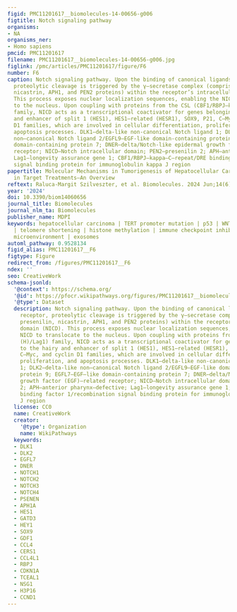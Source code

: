 ```yaml
---
figid: PMC11201617__biomolecules-14-00656-g006
figtitle: Notch signaling pathway
organisms:
- NA
organisms_ner:
- Homo sapiens
pmcid: PMC11201617
filename: PMC11201617__biomolecules-14-00656-g006.jpg
figlink: /pmc/articles/PMC11201617/figure/F6
number: F6
caption: Notch signaling pathway. Upon the binding of canonical ligands to the receptor,
  proteolytic cleavage is triggered by the γ—secretase complex (comprising presenilin,
  nicastrin, APH1, and PEN2 proteins) within the receptor’s intracellular domain (NICD).
  This process exposes nuclear localization sequences, enabling the NICD to translocate
  to the nucleus. Upon coupling with proteins from the CSL (CBF1/RBPJ—kappa/Su (H)/Lag1)
  family, NICD acts as a transcriptional coactivator for genes belonging to the hairy
  and enhancer of split 1 (HES1), HES1—related (HESR1), SOX9, P21, C—Myc, and cyclin
  D1 families, which are involved in cellular differentiation, proliferation, and
  apoptosis processes. DLK1—delta-like non-canonical Notch ligand 1; DLK2—delta-like
  non—canonical Notch ligand 2/EGFL9—EGF-like domain-containing protein 9; EGFL7—EGF—like
  domain-containing protein 7; DNER—delta/Notch-like epidermal growth factor (EGF)—related
  receptor; NICD—Notch intracellular domain; PEN2—presenilin 2; APH—anterior pharynx—defective;
  Lag1—longevity assurance gene 1; CBF1/RBPJ—kappa—C—repeat/DRE binding factor 1/recombination
  signal binding protein for immunoglobulin kappa J region
papertitle: Molecular Mechanisms in Tumorigenesis of Hepatocellular Carcinoma and
  in Target Treatments—An Overview
reftext: Raluca-Margit Szilveszter, et al. Biomolecules. 2024 Jun;14(6).
year: '2024'
doi: 10.3390/biom14060656
journal_title: Biomolecules
journal_nlm_ta: Biomolecules
publisher_name: MDPI
keywords: hepatocellular carcinoma | TERT promoter mutation | p53 | WNT/β-catenin
  | telomere shortening | histone methylation | immune checkpoint inhibitors | tumoral
  microenvironment | exosomes
automl_pathway: 0.9528134
figid_alias: PMC11201617__F6
figtype: Figure
redirect_from: /figures/PMC11201617__F6
ndex: ''
seo: CreativeWork
schema-jsonld:
  '@context': https://schema.org/
  '@id': https://pfocr.wikipathways.org/figures/PMC11201617__biomolecules-14-00656-g006.html
  '@type': Dataset
  description: Notch signaling pathway. Upon the binding of canonical ligands to the
    receptor, proteolytic cleavage is triggered by the γ—secretase complex (comprising
    presenilin, nicastrin, APH1, and PEN2 proteins) within the receptor’s intracellular
    domain (NICD). This process exposes nuclear localization sequences, enabling the
    NICD to translocate to the nucleus. Upon coupling with proteins from the CSL (CBF1/RBPJ—kappa/Su
    (H)/Lag1) family, NICD acts as a transcriptional coactivator for genes belonging
    to the hairy and enhancer of split 1 (HES1), HES1—related (HESR1), SOX9, P21,
    C—Myc, and cyclin D1 families, which are involved in cellular differentiation,
    proliferation, and apoptosis processes. DLK1—delta-like non-canonical Notch ligand
    1; DLK2—delta-like non—canonical Notch ligand 2/EGFL9—EGF-like domain-containing
    protein 9; EGFL7—EGF—like domain-containing protein 7; DNER—delta/Notch-like epidermal
    growth factor (EGF)—related receptor; NICD—Notch intracellular domain; PEN2—presenilin
    2; APH—anterior pharynx—defective; Lag1—longevity assurance gene 1; CBF1/RBPJ—kappa—C—repeat/DRE
    binding factor 1/recombination signal binding protein for immunoglobulin kappa
    J region
  license: CC0
  name: CreativeWork
  creator:
    '@type': Organization
    name: WikiPathways
  keywords:
  - DLK1
  - DLK2
  - EGFL7
  - DNER
  - NOTCH1
  - NOTCH2
  - NOTCH3
  - NOTCH4
  - PSENEN
  - APH1A
  - HES1
  - GATD3
  - HEY1
  - SOX9
  - GDF1
  - CCL4
  - CERS1
  - CCL4L1
  - RBPJ
  - CDKN1A
  - TCEAL1
  - NSG1
  - H3P16
  - CCND1
---
```

